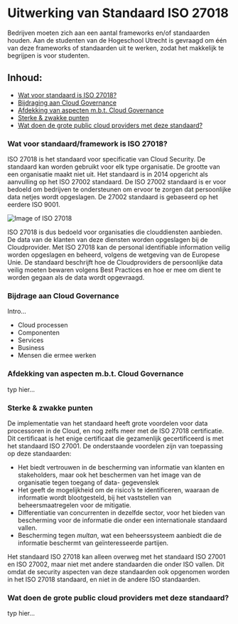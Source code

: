 # Uitwerking van Standaard ISO 27018

Bedrijven moeten zich aan een aantal frameworks en/of standaarden houden. Aan de studenten van de Hogeschool Utrecht is gevraagd om één van deze frameworks of standaarden uit te werken, zodat het makkelijk te begrijpen is voor studenten.

## Inhoud:
* [Wat voor standaard is ISO 27018?](#Standaard)
* [Bijdraging aan Cloud Governance](#Governance)
* [Afdekking van aspecten m.b.t. Cloud Governance](#Afdekking)
* [Sterke & zwakke punten](#punten)
* [Wat doen de grote public cloud providers met deze standaard?](#providers)

### Wat voor standaard/framework is ISO 27018?
ISO 27018 is het standaard voor specificatie van Cloud Security. De standaard kan worden gebruikt voor elk type organisatie. De grootte van een organisatie maakt niet uit. Het standaard is in 2014 opgericht als aanvulling op het ISO 27002 standaard. De ISO 27002 standaard is er voor bedoeld om bedrijven te ondersteunen om ervoor te zorgen dat persoonlijke data netjes wordt opgeslagen. De 27002 standaard is gebaseerd op het eerdere ISO 9001. 

![Image of ISO 27018](https://github.com/PBI01/cg-w6.1-iso27018/blob/main/iso-27017-27018.png)

ISO 27018 is dus bedoeld voor organisaties die clouddiensten aanbieden. De data van de klanten van deze diensten worden opgeslagen bij de Cloudprovider. Met ISO 27018 kan de personal identifiable information veilig worden opgeslagen en beheerd, volgens de wetgeving van de Europese Unie. De standaard beschrijft hoe de Cloudproviders de persoonlijke data veilig moeten bewaren volgens Best Practices en hoe er mee om dient te worden gegaan als de data wordt opgevraagd. 

### Bijdrage aan Cloud Governance
Intro...
* Cloud processen
* Componenten
* Services
* Business
* Mensen die ermee werken

### Afdekking van aspecten m.b.t. Cloud Governance
typ hier...

### Sterke & zwakke punten
De implementatie van het standaard heeft grote voordelen voor data processoren in de Cloud, en nog zelfs meer met de ISO 27018 certificatie. Dit certificaat is het enige certificaat die gezamenlijk gecertificeerd is met het standaard ISO 27001. De onderstaande voordelen zijn van toepassing op deze standaarden:

*	Het biedt vertrouwen in de bescherming van informatie van klanten en stakeholders, maar ook het beschermen van het image van de organisatie tegen toegang of data- gegevenslek
*	Het geeft de mogelijkheid om de risico’s te identificeren, waaraan de informatie wordt blootgesteld, bij het vaststellen van beheersmaatregelen voor de mitigatie.
*	Differentiatie van concurrenten in dezelfde sector, voor het bieden van bescherming voor de informatie die onder een internationale standaard vallen.
*	Bescherming tegen *multan*, wat een beheerssysteem aanbiedt die de informatie beschermt van geïnteresseerde partijen.

Het standaard ISO 27018 kan alleen overweg met het standaard ISO 27001 en ISO 27002, maar niet met andere standaarden die onder ISO vallen. Dit omdat de security aspecten van deze standaarden ook opgenomen worden in het ISO 27018 standaard, en niet in de andere ISO standaarden.


### Wat doen de grote public cloud providers met deze standaard?
typ hier...

